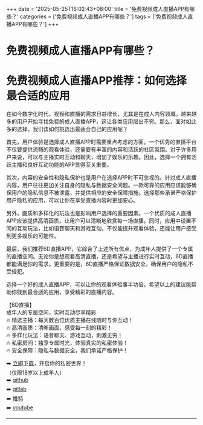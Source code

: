 +++
date = '2025-05-25T16:02:43+08:00'
title = '免费视频成人直播APP有哪些？'
categories = ['免费视频成人直播APP有哪些？']
tags = ['免费视频成人直播APP有哪些？']
+++

# 免费视频成人直播APP有哪些？

# 免费视频成人直播APP推荐：如何选择最合适的应用

在如今数字化时代，视频和直播的需求日益增长，尤其是在成人内容领域。越来越多的用户开始寻找免费的成人直播APP，这让各类应用层出不穷。那么，面对如此多的选择，我们该如何挑选出最适合自己的应用呢？

首先，用户体验是选择成人直播APP时需要重点考虑的方面。一个优秀的直播平台不仅要提供流畅的观看体验，还需要有丰富的内容和活跃的社区氛围。对于许多用户来说，可以与主播实时互动和聊天，增加了娱乐的乐趣。因此，选择一个拥有活跃主播和良好互动功能的APP显得至关重要。

其次，内容的安全性和隐私保护也是用户在选择APP时不可忽视的。针对成人直播内容，用户往往更加关注自身的隐私与数据安全问题。一款可靠的应用应该能够确保用户的隐私信息不被泄露，并提供相应的安全保障措施。选择那些承诺严格保护用户隐私的应用，可以让你在享受直播内容时更加安心。

另外，画质和多样化的玩法也是影响用户选择的重要因素。一个优质的成人直播APP应该提供高清画质，让用户可以清晰地欣赏每一场直播。同时，应用中设置不同的互动玩法，比如语音聊天和游戏互动，不仅能提升观看体验，还能让用户感受到更多娱乐的可能性。

最后，我们推荐6D直播APP，它综合了上述所有优点，为成年人提供了一个专属的直播空间。无论你是想观看高清直播，还是希望与主播进行实时互动，6D直播都能满足你的需求。更重要的是，6D直播严格保证数据安全，确保用户的隐私不受侵犯。

选择一个好的成人直播APP，可以让你的观看体验事半功倍。希望以上的建议能帮助你找到最合适的应用，享受精彩的直播内容。

【6D直播】  
成年人的专属空间，实时互动尽享精彩  
🔥 精选主播：每天数百位优质主播在线随时与你互动！  
🔥 高清画质：清晰画面，感受每一刻的精彩！  
🔥 多样化玩法：语音聊天、游戏互动，刺激无穷！  
🔥 私密房间：独享专属时光，体验真实的私密体验！  
🔥 安全保障：隐私与数据安全，我们承诺严格保护！  

➡️ [立即下载](https://down123.s3.ap-east-1.amazonaws.com/down/down.html?channelCode=blog)，开启你的私密世界！  
（仅限18岁以上成年人）  
➡️ [github](https://aldult-live.github.io/)  
➡️ [gitlab](https://seo-09598d.gitlab.io/)  
➡️ [推特](https://x.com/wegame33)  
➡️ [youtube](https://www.youtube.com/@6Dlive)  

---
